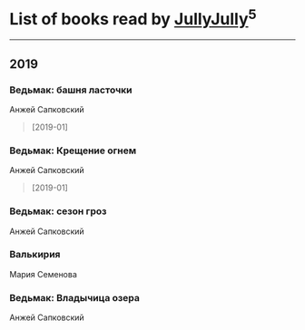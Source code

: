 # List of books read by [JullyJully](https://plus.google.com/u/0/117443283415472077372/)<sup>5</sup>
---

## 2019

### Ведьмак: башня ласточки
Анжей Сапковский
> [2019-01] 


### Ведьмак: Крещение огнем
Анжей Сапковский
> [2019-01] 


### Ведьмак: сезон гроз
Анжей Сапковский


### Валькирия
Мария Семенова


### Ведьмак: Владычица озера
Анжей Сапковский



